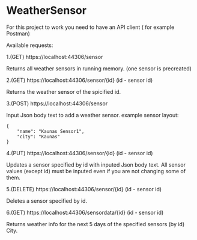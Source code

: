 # WeatherSensor
 
For this project to work you need to have an API client ( for example Postman)

Available requests:

1.(GET) https://localhost:44306/sensor

  Returns all weather sensors in running memory. (one sensor is precreated)
 
2.(GET) https://localhost:44306/sensor/{id}    (id - sensor id)

  Returns the weather sensor of the spicified id.
  
3.(POST) https://localhost:44306/sensor

  Input Json body text to add a weather sensor.
  example sensor layout:
  
    {
        "name": "Kaunas Sensor1",
        "city": "Kaunas"
    }

4.(PUT) https://localhost:44306/sensor/{id}    (id - sensor id)

  Updates a sensor specified by id with inputed Json body text.
  All sensor values (except id) must be inputed even if you are not changing some of them.
  
5.(DELETE) https://localhost:44306/sensor/{id}    (id - sensor id)

  Deletes a sensor specified by id.
  
6.(GET) https://localhost:44306/sensordata/{id}    (id - sensor id)

  Returns weather info for the next 5 days of the specified sensors (by id) City.
